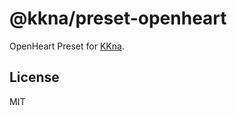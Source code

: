 # @kkna/preset-openheart

OpenHeart Preset for [KKna](https://github.com/importantimport/kkna).

## License

MIT
